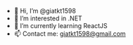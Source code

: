 - 👋 Hi, I’m @giatkt1598
- 👀 I’m interested in .NET
- 🌱 I’m currently learning ReactJS
- 📫 Contact me: giatkt1598@gmail.com

<!---
giatkt1598/giatkt1598 is a ✨ special ✨ repository because its `README.md` (this file) appears on your GitHub profile.
You can click the Preview link to take a look at your changes.
--->
